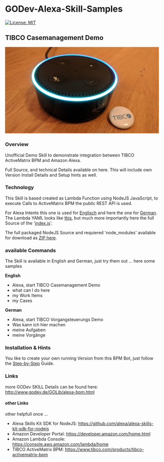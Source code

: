 # GODev-Alexa-Skill-Samples

[![License: MIT](https://img.shields.io/badge/License-MIT-yellow.svg)](https://opensource.org/licenses/MIT)

## TIBCO Casemanagement Demo

![Alexa TIBCO](images/Alexa-TIBCO.jpg?raw=true "TIBCO BPM Bot on Amazon Alexa")

### Overview
Unofficial Demo Skill to demonstrate integration between TIBCO ActiveMatrix BPM and Amazon Alexa.

Full Source, and technical Details available on here.
This will include own Version Install Details and Setup hints as well.

### Technology
This Skill is based created as Lambda Function using NodeJS JavaScript, to execute Calls to ActiveMatrix BPM the public REST API is used.

For Alexa Intents this one is used for [Englisch](bpmbot/Intents/intents_en.json) and here the one for [German](bpmbot/Intents/intents_de.json).
The Lambda YAML looks like [this](bpmbot/bpmbot.yaml), but much more importantly here the full Source of the '[index.js](bpmbot/index.js)'.

The full packaged NodeJS Source and requiered 'node_modules' available for download as [ZIP here](bpmbot/zip/bpmbot.zip).

### available Commands
The Skill is available in English and German, just try them out ... here some samples

<b>English</b>
- Alexa, start TIBCO Casemanagement Demo
- what can I do here
- my Work Items
- my Cases

<b>German</b>
- Alexa, start TIBCO Vorgangsteuerungs Demo
- Was kann ich hier machen
- meine Aufgaben
- meine Vorgänge

### Installation & Hints
You like to create your own running Version from this BPM Bot, just follow the [Step-by-Step](bpmbot/docs/install-guide.md) Guide.

### Links
more GODev SKILL Details can be found here: http://www.godev.de/GOLib/alexa-bpm.html

#### other Links
other helpfull once ...
- Alexa Skills Kit SDK for NodeJS: https://github.com/alexa/alexa-skills-kit-sdk-for-nodejs
- Amazon Developer Portal: https://developer.amazon.com/home.html
- Amazon Lambda Console: https://console.aws.amazon.com/lambda/home
- TIBCO ActiveMatrix BPM: https://www.tibco.com/products/tibco-activematrix-bpm 
